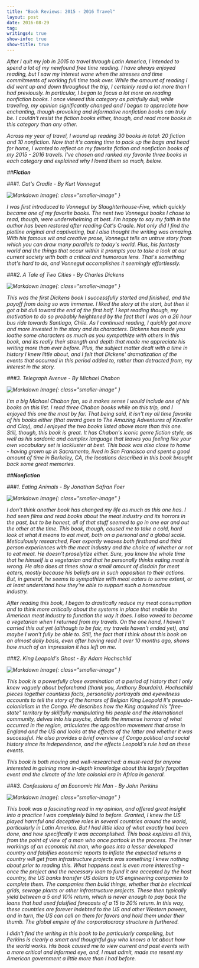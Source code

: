 ```yaml
---
title: "Book Reviews: 2015 - 2016 Travel"
layout: post
date: 2016-08-29
tag:
writings4: true
show-info: true
show-title: true
---
```


<em>After I quit my job in 2015 to travel through Latin America, I intended to spend a lot of my newfound free time reading. I have always enjoyed reading, but I saw my interest wane when the stresses and time commitments of working full time took over. While the amount of reading I did went up and down throughout the trip, I certainly read a lot more than I had previously. In particular, I began to focus a lot more on reading nonfiction books. I once viewed this category as painfully dull; while traveling, my opinion significantly changed and I began to appreciate how enchanting, though-provoking and informative nonfiction books can truly be. I couldn't resist the fiction books either, though, and read more books in this category than any other.

<em>Across my year of travel, I wound up reading 30 books in total: 20 fiction and 10 nonfiction. Now that it's coming time to pack up the bags and head for home, I wanted to reflect on my favorite fiction and nonfiction books of my 2015 - 2016 travels. I've chosen and ranked my favorite three books in each category and explained why I loved them so much, below.

##__Fiction__

###1. *Cat's Cradle* - By Kurt Vonnegut

![Markdown Image][1]{: class="smaller-image" }

I was first introduced to Vonnegut by *Slaughterhouse-Five*, which quickly became one of my favorite books. The next two Vonnegut books I chose to read, though, were underwhelming at best. I'm happy to say my faith in the author has been restored after reading *Cat's Cradle*. Not only did I find the plotline original and captivating, but I also thought the writing was amazing. With his famous wit and creative prose, Vonnegut tells an untrue story from which you can draw many parallels to today's world. Plus, his fantasty world and the things that occur within it prompts you to take a look at our current society with both a critical and humorous lens. That's something that's hard to do, and Vonnegut accomplishes it seemingly effortlessly.



###2. *A Tale of Two Cities* - By Charles Dickens

![Markdown Image][2]{: class="smaller-image" }

This was the first Dickens book I successfully started and finished, and the payoff from doing so was immense. I liked the story at the start, but then it got a bit dull toward the end of the first half. I kept reading though, my motivation to do so probably heightened by the fact that I was on a 26 hour bus ride towards Santiago, Chile. As I continued reading, I quickly got more and more invested in the story and its characters. Dickens has made you loathe some characters as much as you sympathize with others in this book, and its really their strength and depth that made me appreciate his writing more than ever before. Plus, the subject matter dealt with a time in history I knew little about, and I felt that Dickens' dramatization of the events that occurred in this period added to, rather than detracted from, my interest in the story.

###3. *Telegraph Avenue* - By Michael Chabon

![Markdown Image][3]{: class="smaller-image" }

I'm a big Michael Chabon fan, so it makes sense I would include one of his books on this list. I read three Chabon books while on this trip, and I enjoyed this one the most by far. That being said, it isn't my all time favorite of his books either (that award goes to *The Amazing Adventures of Kavalier and Clay*), and I enjoyed the two books listed above more than this one. Still, though, this book is great. It has Chabon's iconic genre fiction style, as well as his sardonic and complex language that leaves you feeling like your own vocabulary set is lackluster at best. This book was also close to home - having grown up in Sacramento, lived in San Francisco and spent a good amount of time in Berkeley, CA, the locations described in this book brought back some great memories.


##__Nonfiction__

###1. *Eating Animals* - By Jonathan Safran Foer

![Markdown Image][4]{: class="smaller-image" }

I don't think another book has changed my life as much as this one has. I had seen films and read books about the meat industry and its horrors in the past, but to be honest, all of that stuff seemed to go in one ear and out the other at the time. This book, though, caused me to take a cold, hard look at what it means to eat meat, both on a personal and a global scale. Meticulously researched, Foer expertly weaves both firsthand and third person experiences with the meat industry and the choice of whether or not to eat meat. He doesn't proselytize either. Sure, you know the whole time that he himself is a vegetarian and that he personally thinks eating meat is wrong. He also does at times show a small amount of disdain for meat eaters, mostly because his beliefs are in such opposition to their actions. But, in general, he seems to sympathize with meat eaters to some extent, or at least understand how they're able to support such a horrendous industry.

After reading this book, I began to drastically reduce my meat consumption and to think more critically about the systems in place that enable the American meat industry to function the way it does. I also vowed to become a vegetarian when I returned from my travels. On the one hand, I haven't carried this out yet (although to be fair, my travels haven't ended yet), and maybe I won't fully be able to. Still, the fact that I think about this book on an almost daily basis, even after having read it over 10 months ago, shows how much of an impression it has left on me.


###2. *King Leopold's Ghost* - By Adam Hochschild

![Markdown Image][5]{: class="smaller-image" }

This book is a powerfully close examination at a period of history that I only knew vaguely about beforehand (thank you, Anthony Bourdain). Hochschild pieces together countless facts, personality portrayals and eyewitness accounts to tell the story of the horrors of Belgian King Leopold II's pseudo-colonialism in the Congo. He describes how the King acquired his "free-state" territory by skillfully manipulating his people and the international community, delves into his psyche, details the immense horrors of what occurred in the region, articulates the opposition movement that arose in England and the US and looks at the effects of the latter and whether it was successful. He also provides a brief overview of Congo political and social history since its independence, and the effects Leopold's rule had on these events.

This book is both moving and well-researched: a must-read for anyone interested in gaining more in-depth knowledge about this largely forgotten event and the climate of the late colonial era in Africa in general.

###3. *Confessions of an Economic Hit Man* - By John Perkins

![Markdown Image][6]{: class="smaller-image" }

This book was a fascinating read in my opinion, and offered great insight into a practice I was completely blind to before. Granted, I knew the US played harmful and deceptive roles in several countries around the world, particularly in Latin America. But I had little idea of what exactly had been done, and how specifically it was accomplished. This book explains all this, from the point of view of a man who once partook in the process. The inner workings of an economic hit man, who goes into a lesser developed country and falsifies economic reports to inflate the expected returns a country will get from infrastructure projects was something I knew nothing about prior to reading this. What happens next is even more interesting - once the project and the necessary loan to fund it are accepted by the host country, the US banks transfer US dollars to US engineering companies to complete them. The companies then build things, whether that be electrical grids, sewage plants or other infrastructure projects. These then typically yield between a 5 and 10% return, which is never enough to pay back the loans that had used falsified forecasts of a 15 to 20% return. In this way, these countries are forever indebted to the US and other Western powers, and in turn, the US can call on them for favors and hold them under their thumb. The global empire of the corporatocracy structure is furthered.

I didn't find the writing in this book to be particularly compelling, but Perkins is clearly a smart and thoughtful guy who knows a lot about how the world works. His book caused me to view current and past events with a more critical and informed eye, and, I must admit, made me resent my American government a little more than I had before. 


[1]: https://s18.postimg.org/zg052pd95/cat_scradle.jpg
[2]: https://s17.postimg.org/40yafir3j/tale.jpg
[3]: https://s18.postimg.org/3sw6k7p09/chabon.jpg
[4]: https://s17.postimg.org/jo9ptck3j/animals.jpg
[5]: https://s18.postimg.org/wd3naxi49/king.jpg
[6]: https://s18.postimg.org/aiwhojbi1/confessions.jpg

<style>

.smaller-image {
    width: 40%;
    margin-left: 25%;
}

